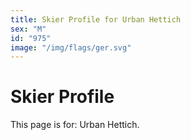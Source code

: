 ```yaml
---
title: Skier Profile for Urban Hettich
sex: "M"
id: "975"
image: "/img/flags/ger.svg" 
---
```


# Skier Profile

This page is for: Urban Hettich.
    